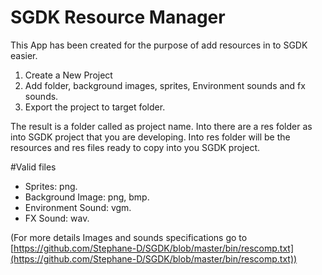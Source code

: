 SGDK Resource Manager
=====================

This App has been created for the purpose of add resources in to SGDK easier.

1. Create a New Project
2. Add folder, background images, sprites, Environment sounds and fx sounds.
3. Export the project to target folder.

The result is a folder called as project name. Into there are a res folder as into SGDK project that you are developing. Into res folder will be the resources and res files ready to copy into you SGDK project.

#Valid files
- Sprites: png.
- Background Image: png, bmp.
- Environment Sound: vgm.
- FX Sound: wav.

(For more details Images and sounds specifications go to [https://github.com/Stephane-D/SGDK/blob/master/bin/rescomp.txt](https://github.com/Stephane-D/SGDK/blob/master/bin/rescomp.txt))
